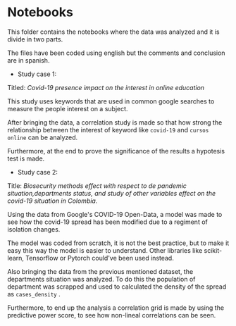# Notebooks

This folder contains the notebooks where the data was analyzed and it is divide in two parts.

The files have been coded using english but the comments and conclusion are in spanish.

* Study case 1:

Titled: _Covid-19 presence impact on the interest in online education_

This study uses keywords that are used in common google searches to measure the people interest on a subject.

After bringing the data, a correlation study is made so that how strong the relationship between the interest of keyword like ```covid-19``` and ```cursos online``` can be analyzed.

Furthermore, at the end to prove the significance of the results a hypotesis test is made.


* Study case 2:

Title: _Biosecurity methods effect with respect to de pandemic situation,departments status, and study of other variables effect on the covid-19 situation in Colombia._

Using the data from Google's COVID-19 Open-Data, a model was made to see how the covid-19 spread has been modified due to a regiment of isolation changes.

The model was coded from scratch, it is not the best practice, but to make it easy this way the model is easier to understand. Other libraries like scikit-learn, Tensorflow or Pytorch could've been used instead.

Also bringing the data from the previous mentioned dataset, the departments situation was analyzed. To do this the population of department was scrapped and used to calculated the density of the spread as ```cases_density``` .

Furthermore, to end up the analysis a correlation grid is made by using the predictive power score, to see how non-lineal correlations can be seen.






